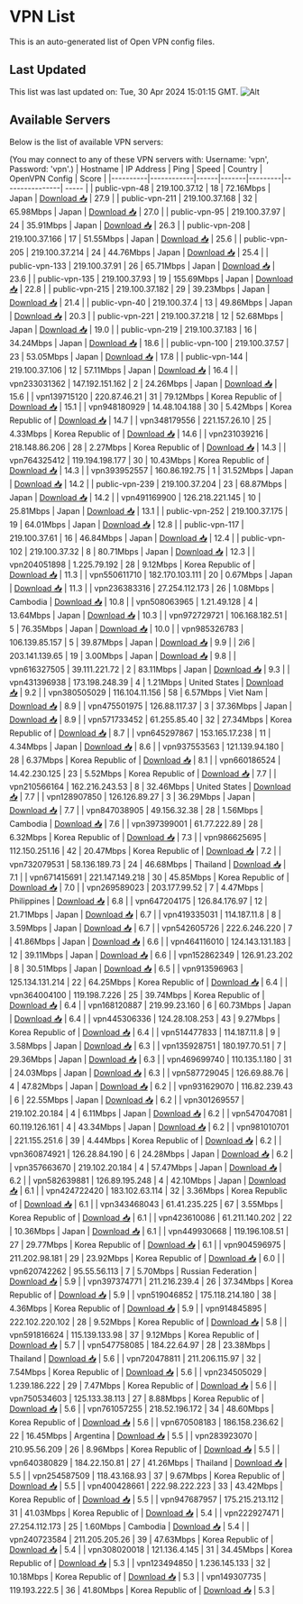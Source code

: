 # VPN List

This is an auto-generated list of Open VPN config files.

## Last Updated

This list was last updated on: Tue, 30 Apr 2024 15:01:15 GMT.
![Alt](https://repobeats.axiom.co/api/embed/186b98318ef1479477931607c1ad7d823f12451f.svg "Repobeats analytics image")

## Available Servers

Below is the list of available VPN servers:

(You may connect to any of these VPN servers with: Username: 'vpn', Password: 'vpn'.)
| Hostname | IP Address | Ping | Speed | Country | OpenVPN Config | Score |
|----------|------------|------|-------|---------|----------------| ----- |
| public-vpn-48 | 219.100.37.12 | 18 | 72.16Mbps | Japan | [Download 📥](./configs/server_0_JP.ovpn) | 27.9 |
| public-vpn-211 | 219.100.37.168 | 32 | 65.98Mbps | Japan | [Download 📥](./configs/server_1_JP.ovpn) | 27.0 |
| public-vpn-95 | 219.100.37.97 | 24 | 35.91Mbps | Japan | [Download 📥](./configs/server_2_JP.ovpn) | 26.3 |
| public-vpn-208 | 219.100.37.166 | 17 | 51.55Mbps | Japan | [Download 📥](./configs/server_3_JP.ovpn) | 25.6 |
| public-vpn-205 | 219.100.37.214 | 24 | 44.76Mbps | Japan | [Download 📥](./configs/server_4_JP.ovpn) | 25.4 |
| public-vpn-133 | 219.100.37.91 | 26 | 65.71Mbps | Japan | [Download 📥](./configs/server_5_JP.ovpn) | 23.6 |
| public-vpn-135 | 219.100.37.93 | 19 | 155.69Mbps | Japan | [Download 📥](./configs/server_6_JP.ovpn) | 22.8 |
| public-vpn-215 | 219.100.37.182 | 29 | 39.23Mbps | Japan | [Download 📥](./configs/server_7_JP.ovpn) | 21.4 |
| public-vpn-40 | 219.100.37.4 | 13 | 49.86Mbps | Japan | [Download 📥](./configs/server_8_JP.ovpn) | 20.3 |
| public-vpn-221 | 219.100.37.218 | 12 | 52.68Mbps | Japan | [Download 📥](./configs/server_9_JP.ovpn) | 19.0 |
| public-vpn-219 | 219.100.37.183 | 16 | 34.24Mbps | Japan | [Download 📥](./configs/server_10_JP.ovpn) | 18.6 |
| public-vpn-100 | 219.100.37.57 | 23 | 53.05Mbps | Japan | [Download 📥](./configs/server_11_JP.ovpn) | 17.8 |
| public-vpn-144 | 219.100.37.106 | 12 | 57.11Mbps | Japan | [Download 📥](./configs/server_12_JP.ovpn) | 16.4 |
| vpn233031362 | 147.192.151.162 | 2 | 24.26Mbps | Japan | [Download 📥](./configs/server_13_JP.ovpn) | 15.6 |
| vpn139715120 | 220.87.46.21 | 31 | 79.12Mbps | Korea Republic of | [Download 📥](./configs/server_14_KR.ovpn) | 15.1 |
| vpn948180929 | 14.48.104.188 | 30 | 5.42Mbps | Korea Republic of | [Download 📥](./configs/server_15_KR.ovpn) | 14.7 |
| vpn348179556 | 221.157.26.10 | 25 | 4.33Mbps | Korea Republic of | [Download 📥](./configs/server_16_KR.ovpn) | 14.6 |
| vpn231039216 | 218.148.86.206 | 28 | 2.27Mbps | Korea Republic of | [Download 📥](./configs/server_17_KR.ovpn) | 14.3 |
| vpn764325412 | 119.194.198.177 | 30 | 10.43Mbps | Korea Republic of | [Download 📥](./configs/server_18_KR.ovpn) | 14.3 |
| vpn393952557 | 160.86.192.75 | 1 | 31.52Mbps | Japan | [Download 📥](./configs/server_19_JP.ovpn) | 14.2 |
| public-vpn-239 | 219.100.37.204 | 23 | 68.87Mbps | Japan | [Download 📥](./configs/server_20_JP.ovpn) | 14.2 |
| vpn491169900 | 126.218.221.145 | 10 | 25.81Mbps | Japan | [Download 📥](./configs/server_21_JP.ovpn) | 13.1 |
| public-vpn-252 | 219.100.37.175 | 19 | 64.01Mbps | Japan | [Download 📥](./configs/server_22_JP.ovpn) | 12.8 |
| public-vpn-117 | 219.100.37.61 | 16 | 46.84Mbps | Japan | [Download 📥](./configs/server_23_JP.ovpn) | 12.4 |
| public-vpn-102 | 219.100.37.32 | 8 | 80.71Mbps | Japan | [Download 📥](./configs/server_24_JP.ovpn) | 12.3 |
| vpn204051898 | 1.225.79.192 | 28 | 9.12Mbps | Korea Republic of | [Download 📥](./configs/server_25_KR.ovpn) | 11.3 |
| vpn550611710 | 182.170.103.111 | 20 | 0.67Mbps | Japan | [Download 📥](./configs/server_26_JP.ovpn) | 11.3 |
| vpn236383316 | 27.254.112.173 | 26 | 1.08Mbps | Cambodia | [Download 📥](./configs/server_27_KH.ovpn) | 10.8 |
| vpn508063965 | 1.21.49.128 | 4 | 13.64Mbps | Japan | [Download 📥](./configs/server_28_JP.ovpn) | 10.3 |
| vpn972729721 | 106.168.182.51 | 5 | 76.35Mbps | Japan | [Download 📥](./configs/server_29_JP.ovpn) | 10.0 |
| vpn985326783 | 106.139.85.157 | 5 | 39.87Mbps | Japan | [Download 📥](./configs/server_30_JP.ovpn) | 9.9 |
| 2i6 | 203.141.139.65 | 19 | 3.00Mbps | Japan | [Download 📥](./configs/server_31_JP.ovpn) | 9.8 |
| vpn616327505 | 39.111.221.72 | 2 | 83.11Mbps | Japan | [Download 📥](./configs/server_32_JP.ovpn) | 9.3 |
| vpn431396938 | 173.198.248.39 | 4 | 1.21Mbps | United States | [Download 📥](./configs/server_33_US.ovpn) | 9.2 |
| vpn380505029 | 116.104.11.156 | 58 | 6.57Mbps | Viet Nam | [Download 📥](./configs/server_34_VN.ovpn) | 8.9 |
| vpn475501975 | 126.88.117.37 | 3 | 37.36Mbps | Japan | [Download 📥](./configs/server_35_JP.ovpn) | 8.9 |
| vpn571733452 | 61.255.85.40 | 32 | 27.34Mbps | Korea Republic of | [Download 📥](./configs/server_36_KR.ovpn) | 8.7 |
| vpn645297867 | 153.165.17.238 | 11 | 4.34Mbps | Japan | [Download 📥](./configs/server_37_JP.ovpn) | 8.6 |
| vpn937553563 | 121.139.94.180 | 28 | 6.37Mbps | Korea Republic of | [Download 📥](./configs/server_38_KR.ovpn) | 8.1 |
| vpn660186524 | 14.42.230.125 | 23 | 5.52Mbps | Korea Republic of | [Download 📥](./configs/server_39_KR.ovpn) | 7.7 |
| vpn210566164 | 162.216.243.53 | 8 | 32.46Mbps | United States | [Download 📥](./configs/server_40_US.ovpn) | 7.7 |
| vpn128907850 | 126.126.89.27 | 3 | 36.29Mbps | Japan | [Download 📥](./configs/server_41_JP.ovpn) | 7.7 |
| vpn847038905 | 49.156.32.38 | 28 | 1.56Mbps | Cambodia | [Download 📥](./configs/server_42_KH.ovpn) | 7.6 |
| vpn397399001 | 61.77.222.89 | 28 | 6.32Mbps | Korea Republic of | [Download 📥](./configs/server_43_KR.ovpn) | 7.3 |
| vpn986625695 | 112.150.251.16 | 42 | 20.47Mbps | Korea Republic of | [Download 📥](./configs/server_44_KR.ovpn) | 7.2 |
| vpn732079531 | 58.136.189.73 | 24 | 46.68Mbps | Thailand | [Download 📥](./configs/server_45_TH.ovpn) | 7.1 |
| vpn671415691 | 221.147.149.218 | 30 | 45.85Mbps | Korea Republic of | [Download 📥](./configs/server_46_KR.ovpn) | 7.0 |
| vpn269589023 | 203.177.99.52 | 7 | 4.47Mbps | Philippines | [Download 📥](./configs/server_47_PH.ovpn) | 6.8 |
| vpn647204175 | 126.84.176.97 | 12 | 21.71Mbps | Japan | [Download 📥](./configs/server_48_JP.ovpn) | 6.7 |
| vpn419335031 | 114.187.11.8 | 8 | 3.59Mbps | Japan | [Download 📥](./configs/server_49_JP.ovpn) | 6.7 |
| vpn542605726 | 222.6.246.220 | 7 | 41.86Mbps | Japan | [Download 📥](./configs/server_50_JP.ovpn) | 6.6 |
| vpn464116010 | 124.143.131.183 | 12 | 39.11Mbps | Japan | [Download 📥](./configs/server_51_JP.ovpn) | 6.6 |
| vpn152862349 | 126.91.23.202 | 8 | 30.51Mbps | Japan | [Download 📥](./configs/server_52_JP.ovpn) | 6.5 |
| vpn913596963 | 125.134.131.214 | 22 | 64.25Mbps | Korea Republic of | [Download 📥](./configs/server_53_KR.ovpn) | 6.4 |
| vpn364004100 | 119.198.7.226 | 25 | 39.74Mbps | Korea Republic of | [Download 📥](./configs/server_54_KR.ovpn) | 6.4 |
| vpn168120887 | 219.99.23.160 | 6 | 60.73Mbps | Japan | [Download 📥](./configs/server_55_JP.ovpn) | 6.4 |
| vpn445306336 | 124.28.108.253 | 43 | 9.27Mbps | Korea Republic of | [Download 📥](./configs/server_56_KR.ovpn) | 6.4 |
| vpn514477833 | 114.187.11.8 | 9 | 3.58Mbps | Japan | [Download 📥](./configs/server_57_JP.ovpn) | 6.3 |
| vpn135928751 | 180.197.70.51 | 7 | 29.36Mbps | Japan | [Download 📥](./configs/server_58_JP.ovpn) | 6.3 |
| vpn469699740 | 110.135.1.180 | 31 | 24.03Mbps | Japan | [Download 📥](./configs/server_59_JP.ovpn) | 6.3 |
| vpn587729045 | 126.69.88.76 | 4 | 47.82Mbps | Japan | [Download 📥](./configs/server_60_JP.ovpn) | 6.2 |
| vpn931629070 | 116.82.239.43 | 6 | 22.55Mbps | Japan | [Download 📥](./configs/server_61_JP.ovpn) | 6.2 |
| vpn301269557 | 219.102.20.184 | 4 | 6.11Mbps | Japan | [Download 📥](./configs/server_62_JP.ovpn) | 6.2 |
| vpn547047081 | 60.119.126.161 | 4 | 43.34Mbps | Japan | [Download 📥](./configs/server_63_JP.ovpn) | 6.2 |
| vpn981010701 | 221.155.251.6 | 39 | 4.44Mbps | Korea Republic of | [Download 📥](./configs/server_64_KR.ovpn) | 6.2 |
| vpn360874921 | 126.28.84.190 | 6 | 24.28Mbps | Japan | [Download 📥](./configs/server_65_JP.ovpn) | 6.2 |
| vpn357663670 | 219.102.20.184 | 4 | 57.47Mbps | Japan | [Download 📥](./configs/server_66_JP.ovpn) | 6.2 |
| vpn582639881 | 126.89.195.248 | 4 | 42.10Mbps | Japan | [Download 📥](./configs/server_67_JP.ovpn) | 6.1 |
| vpn424722420 | 183.102.63.114 | 32 | 3.36Mbps | Korea Republic of | [Download 📥](./configs/server_68_KR.ovpn) | 6.1 |
| vpn343468043 | 61.41.235.225 | 67 | 3.55Mbps | Korea Republic of | [Download 📥](./configs/server_69_KR.ovpn) | 6.1 |
| vpn423610086 | 61.211.140.202 | 22 | 10.36Mbps | Japan | [Download 📥](./configs/server_70_JP.ovpn) | 6.1 |
| vpn449930668 | 119.196.108.51 | 27 | 29.77Mbps | Korea Republic of | [Download 📥](./configs/server_71_KR.ovpn) | 6.1 |
| vpn904596975 | 211.202.98.181 | 29 | 23.92Mbps | Korea Republic of | [Download 📥](./configs/server_72_KR.ovpn) | 6.0 |
| vpn620742262 | 95.55.56.113 | 7 | 5.70Mbps | Russian Federation | [Download 📥](./configs/server_73_RU.ovpn) | 5.9 |
| vpn397374771 | 211.216.239.4 | 26 | 37.34Mbps | Korea Republic of | [Download 📥](./configs/server_74_KR.ovpn) | 5.9 |
| vpn519046852 | 175.118.214.180 | 38 | 4.36Mbps | Korea Republic of | [Download 📥](./configs/server_75_KR.ovpn) | 5.9 |
| vpn914845895 | 222.102.220.102 | 28 | 9.52Mbps | Korea Republic of | [Download 📥](./configs/server_76_KR.ovpn) | 5.8 |
| vpn591816624 | 115.139.133.98 | 37 | 9.12Mbps | Korea Republic of | [Download 📥](./configs/server_77_KR.ovpn) | 5.7 |
| vpn547758085 | 184.22.64.97 | 28 | 23.38Mbps | Thailand | [Download 📥](./configs/server_78_TH.ovpn) | 5.6 |
| vpn720478811 | 211.206.115.97 | 32 | 7.54Mbps | Korea Republic of | [Download 📥](./configs/server_79_KR.ovpn) | 5.6 |
| vpn234505029 | 1.239.186.222 | 29 | 7.47Mbps | Korea Republic of | [Download 📥](./configs/server_80_KR.ovpn) | 5.6 |
| vpn750534603 | 125.133.38.113 | 27 | 8.88Mbps | Korea Republic of | [Download 📥](./configs/server_81_KR.ovpn) | 5.6 |
| vpn761057255 | 218.52.196.172 | 34 | 48.60Mbps | Korea Republic of | [Download 📥](./configs/server_82_KR.ovpn) | 5.6 |
| vpn670508183 | 186.158.236.62 | 22 | 16.45Mbps | Argentina | [Download 📥](./configs/server_83_AR.ovpn) | 5.5 |
| vpn283923070 | 210.95.56.209 | 26 | 8.96Mbps | Korea Republic of | [Download 📥](./configs/server_84_KR.ovpn) | 5.5 |
| vpn640380829 | 184.22.150.81 | 27 | 41.26Mbps | Thailand | [Download 📥](./configs/server_85_TH.ovpn) | 5.5 |
| vpn254587509 | 118.43.168.93 | 37 | 9.67Mbps | Korea Republic of | [Download 📥](./configs/server_86_KR.ovpn) | 5.5 |
| vpn400428661 | 222.98.222.223 | 33 | 43.42Mbps | Korea Republic of | [Download 📥](./configs/server_87_KR.ovpn) | 5.5 |
| vpn947687957 | 175.215.213.112 | 31 | 41.03Mbps | Korea Republic of | [Download 📥](./configs/server_88_KR.ovpn) | 5.4 |
| vpn222927471 | 27.254.112.173 | 25 | 1.60Mbps | Cambodia | [Download 📥](./configs/server_89_KH.ovpn) | 5.4 |
| vpn240723584 | 211.205.205.26 | 39 | 47.63Mbps | Korea Republic of | [Download 📥](./configs/server_90_KR.ovpn) | 5.4 |
| vpn308020018 | 121.136.4.145 | 31 | 34.45Mbps | Korea Republic of | [Download 📥](./configs/server_91_KR.ovpn) | 5.3 |
| vpn123494850 | 1.236.145.133 | 32 | 10.18Mbps | Korea Republic of | [Download 📥](./configs/server_92_KR.ovpn) | 5.3 |
| vpn149307735 | 119.193.222.5 | 36 | 41.80Mbps | Korea Republic of | [Download 📥](./configs/server_93_KR.ovpn) | 5.3 |
